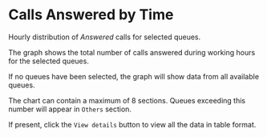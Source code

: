 # Calls Answered by Time

Hourly distribution of *Answered* calls for selected queues.

The graph shows the total number of calls answered during working hours for the 
selected queues.

If no queues have been selected, the graph will show data from all available queues.

The chart can contain a maximum of 8 sections. Queues exceeding this number
will appear in ``Others`` section.

If present, click the ``View details`` button to view all the data
in table format.

